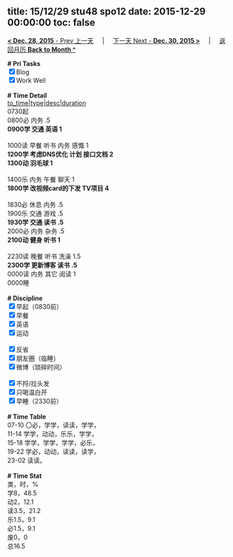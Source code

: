 title: 15/12/29 stu48 spo12
date: 2015-12-29 00:00:00
toc: false
---
[**< Dec. 28, 2015** - Prev 上一天](/lifelogs/2015/12/d28.html) &nbsp; &nbsp; | &nbsp; &nbsp; [下一天 Next - **Dec. 30, 2015 >**](/lifelogs/2015/12/d30.html) &nbsp; &nbsp; |  &nbsp; &nbsp; [返回月历 **Back to Month ^**](/lifelogs/2015/12/index.html)
<br/><div><b># Pri Tasks</b></div><div><input checked="true" type="checkbox"/>Blog</div><div><input checked="true" type="checkbox"/>Work Well</div><div><br/></div><div><b># Time Detail</b></div><div><u>to_time|type|desc|duration</u></div><div>0730起</div><div>0800必 内务 .5</div><div><b>0900学 交通 英语 1</b></div><div><br/></div><div>1000读 早餐 听书 内务 感慨 1</div><div><b>1200学 考虑DNS优化 计划 接口文档 2</b></div><div><b>1300动 羽毛球 1</b></div><div><br/></div><div>1400乐 内务 午餐 聊天 1</div><div><b>1800学 改视频card的下发 TV项目 4</b></div><div><br/></div><div>1830必 休息 内务 .5</div><div>1900乐 交通 游戏 .5</div><div><b>1930学 交通 读书 .5</b></div><div>2000必 内务 杂务 .5</div><div><b>2100动 健身 听书 1</b></div><div><br/></div><div>2230读 晚餐 听书 洗澡 1.5</div><div><b>2300学 更新博客 读书 .5</b></div><div>0000读 内务 其它 阅读 1</div><div>0000睡</div><div><br/></div><div><b># Discipline</b></div><div><input checked="true" type="checkbox"/>早起（0830前）</div><div><input checked="true" type="checkbox"/>早餐</div><div><input checked="true" type="checkbox"/>英语</div><div><input checked="true" type="checkbox"/>运动</div><div><br/></div><div><input checked="true" type="checkbox"/>反省</div><div><input checked="true" type="checkbox"/>朋友圈（临睡）</div><div><input checked="true" type="checkbox"/>微博（琐碎时间）</div><div><br/></div><div><input checked="true" type="checkbox"/>不捋/拉头发</div><div><input checked="true" type="checkbox"/>只喝温白开</div><div><input checked="true" type="checkbox"/>早睡（2330前）</div><div><br/></div><div><b># Time Table</b></div><div>07-10 〇必，学学，读读，学学，</div><div>11-14 学学，动动，乐乐，学学，</div><div>15-18 学学，学学，学学，必乐，</div><div>19-22 学必，动动，读读，读学，</div><div>23-02 读读。</div><div><br/></div><div><b># Time Stat</b></div><div>类，时，%</div><div>学8，48.5</div><div>动2，12.1</div><div>读3.5，21.2</div><div>乐1.5，9.1</div><div>必1.5，9.1</div><div>废0，0</div><div>总16.5</div>